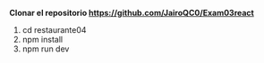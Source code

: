 **Clonar el repositorio https://github.com/JairoQC0/Exam03react**

 1. cd restaurante04
 2. npm install
 3. npm run dev
